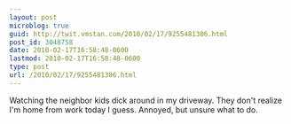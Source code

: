 ```yaml
---
layout: post
microblog: true
guid: http://twit.vmstan.com/2010/02/17/9255481306.html
post_id: 3048758
date: 2010-02-17T16:58:48-0600
lastmod: 2010-02-17T16:58:48-0600
type: post
url: /2010/02/17/9255481306.html
---
```

Watching the neighbor kids dick around in my driveway. They don't realize I'm home from work today I guess. Annoyed, but unsure what to do.
